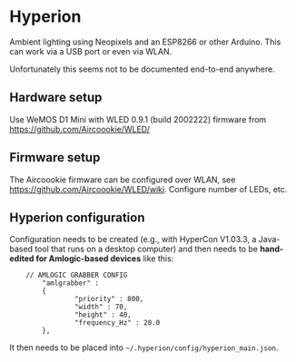# Hyperion

Ambient lighting using Neopixels and an ESP8266 or other Arduino. This can work via a USB port or even via WLAN.

Unfortunately this seems not to be documented end-to-end anywhere.

## Hardware setup

Use WeMOS D1 Mini with WLED 0.9.1 (build 2002222) firmware from https://github.com/Aircoookie/WLED/

## Firmware setup

The Aircoookie firmware can be configured over WLAN, see https://github.com/Aircoookie/WLED/wiki. Configure number of LEDs, etc.

## Hyperion configuration

Configuration needs to be created (e.g., with HyperCon V1.03.3, a Java-based tool that runs on a desktop computer) and then needs to be __hand-edited for Amlogic-based devices__ like this:

```
	// AMLOGIC GRABBER CONFIG
        "amlgrabber" :
        {
                "priority" : 800,
                "width" : 70,
                "height" : 40,
                "frequency_Hz" : 20.0
        },
```

It then needs to be placed into `~/.hyperion/config/hyperion_main.json`.
